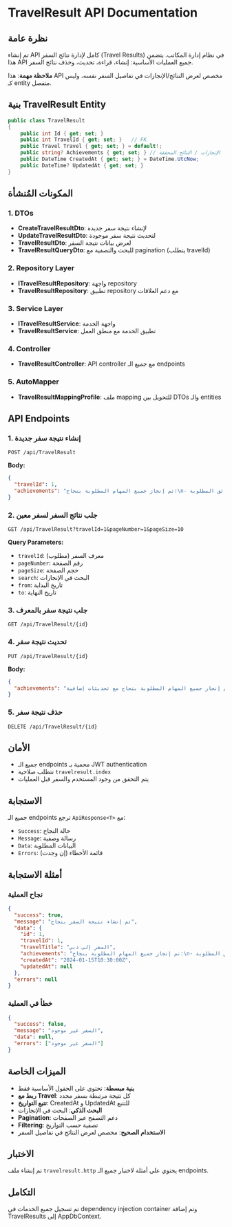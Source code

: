 # TravelResult API Documentation

## نظرة عامة

تم إنشاء API كامل لإدارة نتائج السفر (Travel Results) في نظام إدارة المكاتب. يتضمن هذا API جميع العمليات الأساسية: إنشاء، قراءة، تحديث، وحذف نتائج السفر.

**ملاحظة مهمة**: هذا API مخصص لعرض النتائج/الإنجازات في تفاصيل السفر نفسه، وليس كـ entity منفصل.

## بنية TravelResult Entity

```csharp
public class TravelResult
{
    public int Id { get; set; }
    public int TravelId { get; set; }   // FK
    public Travel Travel { get; set; } = default!;
    public string? Achievements { get; set; } // الإنجازات / النتائج المحققة
    public DateTime CreatedAt { get; set; } = DateTime.UtcNow;
    public DateTime? UpdatedAt { get; set; }
}
```

## المكونات المُنشأة

### 1. DTOs

- **CreateTravelResultDto**: لإنشاء نتيجة سفر جديدة
- **UpdateTravelResultDto**: لتحديث نتيجة سفر موجودة
- **TravelResultDto**: لعرض بيانات نتيجة السفر
- **TravelResultQueryDto**: للبحث والتصفية مع pagination (يتطلب travelId)

### 2. Repository Layer

- **ITravelResultRepository**: واجهة repository
- **TravelResultRepository**: تطبيق repository مع دعم العلاقات

### 3. Service Layer

- **ITravelResultService**: واجهة الخدمة
- **TravelResultService**: تطبيق الخدمة مع منطق العمل

### 4. Controller

- **TravelResultController**: API controller مع جميع الـ endpoints

### 5. AutoMapper

- **TravelResultMappingProfile**: ملف mapping للتحويل بين DTOs والـ entities

## API Endpoints

### 1. إنشاء نتيجة سفر جديدة

```
POST /api/TravelResult
```

**Body:**

```json
{
  "travelId": 1,
  "achievements": "تم إنجاز جميع المهام المطلوبة بنجاح:\n- الحصول على جميع الوثائق المطلوبة\n- إتمام الاجتماعات المخطط لها\n- تحقيق الأهداف المرجوة من السفر"
}
```

### 2. جلب نتائج السفر لسفر معين

```
GET /api/TravelResult?travelId=1&pageNumber=1&pageSize=10
```

**Query Parameters:**

- `travelId`: معرف السفر (مطلوب)
- `pageNumber`: رقم الصفحة
- `pageSize`: حجم الصفحة
- `search`: البحث في الإنجازات
- `from`: تاريخ البداية
- `to`: تاريخ النهاية

### 3. جلب نتيجة سفر بالمعرف

```
GET /api/TravelResult/{id}
```

### 4. تحديث نتيجة سفر

```
PUT /api/TravelResult/{id}
```

**Body:**

```json
{
  "achievements": "تم إنجاز جميع المهام المطلوبة بنجاح مع تحديثات إضافية:\n- الحصول على جميع الوثائق المطلوبة\n- إتمام الاجتماعات المخطط لها\n- تحقيق الأهداف المرجوة من السفر\n- إضافة مهام جديدة تم إنجازها"
}
```

### 5. حذف نتيجة سفر

```
DELETE /api/TravelResult/{id}
```

## الأمان

- جميع الـ endpoints محمية بـ JWT authentication
- تتطلب صلاحية `travelresult.index`
- يتم التحقق من وجود المستخدم والسفر قبل العمليات

## الاستجابة

جميع الـ endpoints ترجع `ApiResponse<T>` مع:

- `Success`: حالة النجاح
- `Message`: رسالة وصفية
- `Data`: البيانات المطلوبة
- `Errors`: قائمة الأخطاء (إن وجدت)

## أمثلة الاستجابة

### نجاح العملية

```json
{
  "success": true,
  "message": "تم إنشاء نتيجة السفر بنجاح",
  "data": {
    "id": 1,
    "travelId": 1,
    "travelTitle": "السفر إلى دبي",
    "achievements": "تم إنجاز جميع المهام المطلوبة بنجاح:\n- الحصول على جميع الوثائق المطلوبة\n- إتمام الاجتماعات المخطط لها\n- تحقيق الأهداف المرجوة من السفر",
    "createdAt": "2024-01-15T10:30:00Z",
    "updatedAt": null
  },
  "errors": null
}
```

### خطأ في العملية

```json
{
  "success": false,
  "message": "السفر غير موجود",
  "data": null,
  "errors": ["السفر غير موجود"]
}
```

## الميزات الخاصة

- **بنية مبسطة**: تحتوي على الحقول الأساسية فقط
- **ربط مع Travel**: كل نتيجة مرتبطة بسفر محدد
- **تتبع التواريخ**: CreatedAt و UpdatedAt للتتبع
- **البحث الذكي**: البحث في الإنجازات
- **Pagination**: دعم التصفح عبر الصفحات
- **Filtering**: تصفية حسب التواريخ
- **الاستخدام الصحيح**: مخصص لعرض النتائج في تفاصيل السفر

## الاختبار

تم إنشاء ملف `travelresult.http` يحتوي على أمثلة لاختبار جميع الـ endpoints.

## التكامل

تم تسجيل جميع الخدمات في dependency injection container وتم إضافة TravelResults إلى AppDbContext.
